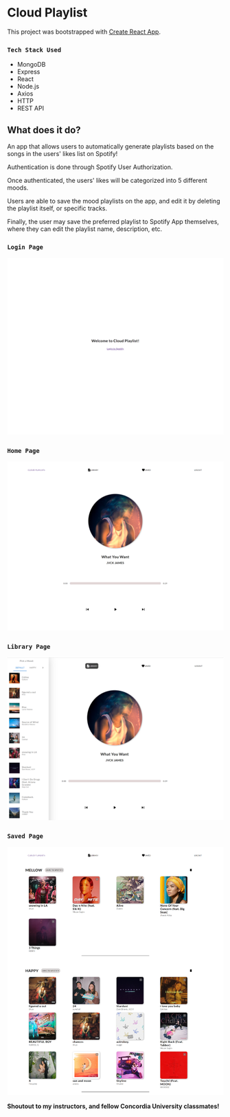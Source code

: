# Cloud Playlist

This project was bootstrapped with [Create React App](https://github.com/facebook/create-react-app).

### `Tech Stack Used`

- MongoDB
- Express
- React
- Node.js
- Axios
- HTTP
- REST API

## What does it do?

An app that allows users to automatically generate playlists based on the songs in the users' likes list on Spotify!

Authentication is done through Spotify User Authorization.

Once authenticated, the users' likes will be categorized into 5 different moods.

Users are able to save the mood playlists on the app, and edit it by deleting the playlist itself, or specific tracks.

Finally, the user may save the preferred playlist to Spotify App themselves, where they can edit the playlist name, description, etc.

### `Login Page`

![Login Page](./frontend/public/media/login_page.png)

### `Home Page`

![Home Page](./frontend/public/media/home_page.png)

### `Library Page`

![Library Page](./frontend/public/media/library_page.png)

### `Saved Page`

![Home Page](./frontend/public/media/saved_page.png)

**Shoutout to my instructors, and fellow Concordia University classmates!**

